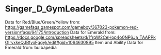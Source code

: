 # Singer_D_GymLeaderData

Data for Red/Blue/Green/Yellow from: https://gamefaqs.gamespot.com/gameboy/367023-pokemon-red-version/faqs/64175/introduction
Data for Emerald from: https://docs.google.com/spreadsheets/d/1frqW2CeHop4o0NP6Ja_TAAPPkGIrvxkeQJBfyxFggyk/edit#gid=1064630895 
Item and Ability Data for Emerald from: bulbapedia